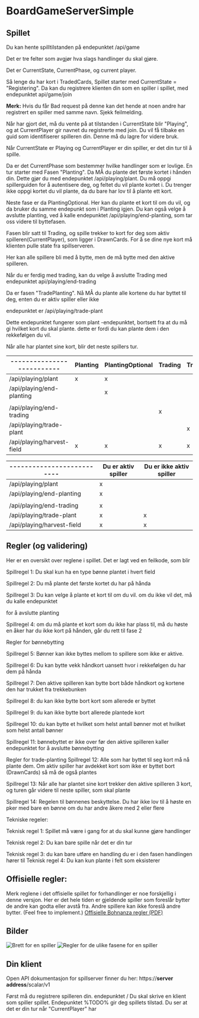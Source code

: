 # BoardGameServerSimple



## Spillet


Du kan hente spilltilstanden på endepunktet /api/game

Det er tre felter som avgjør hva slags handlinger du skal gjøre. 

Det er CurrentState, CurrentPhase, og current player.

Så lenge du har kort i TradedCards, 
Spillet starter med CurrentState = "Registering".
Da kan du registrere klienten din som en spiller i spillet, med endepunktet
api/game/join

**Merk:** Hvis du får Bad request på denne kan det hende at noen andre har registrert en spiller med samme navn. Sjekk feilmelding. 

Når har gjort det, må du vente på at tilstanden i CurrentState blir "Playing", og at
CurrentPlayer gir navnet du registrerte med join. 
Du vil få tilbake en guid som identifiserer spilleren din. Denne må du lagre for videre
bruk.

Når CurrentState er Playing og CurrentPlayer er din spiller, er det din tur til å
spille.

Da er det CurrentPhase som bestemmer hvilke handlinger som er lovlige.
En tur starter med Fasen "Planting". Da MÅ du plante det første kortet i hånden din. 
Dette gjør du med endepunktet 
/api/playing/plant. 
Du må oppgi spillerguiden for å autentisere deg, og feltet du vil plante kortet i. Du
trenger ikke oppgi kortet du vil plante, da du bare har lov til å plante ett kort.

Neste fase er da PlantingOptional. Her kan du plante et kort til om du vil, og da bruker
du samme endepunkt som i Planting igjen.
Du kan også velge å avslutte planting, ved å kalle endepunktet
/api/playing/end-planting,
som tar oss videre til byttefasen. 

Fasen blir satt til Trading, og spille trekker to kort for deg som aktiv
spilleren(CurrentPlayer), som ligger i DrawnCards. For å se dine nye kort må klienten 
pulle state fra spillserveren.

Her kan alle spillere bli med å bytte, men de må bytte med den aktive spilleren. 

Når du er ferdig med trading, kan du velge å avslutte Trading med endepunktet
api/playing/end-trading

Da er fasen "TradePlanting".
Nå MÅ du plante alle kortene du har byttet til deg, enten du er aktiv spiller eller ikke

endepunktet er /api/playing/trade-plant

Dette endepunktet fungerer som plant -endepunktet, bortsett fra at du må gi hvilket kort
du skal plante. dette er fordi du kan plante dem i den rekkefølgen du vil.

Når alle har plantet sine kort, blir det neste spillers tur.



|--------------------------|Planting|PlantingOptional|Trading|Tradeplanting|
|--------------------------|--------|----------------|-------|-------------|
|/api/playing/plant        |       x|               x|       |             |
|/api/playing/end-planting |        |               x|       |             |
|                          |        |                |       |             |
|/api/playing/end-trading  |        |                |      x|             |
|/api/playing/trade-plant  |        |                |       |            x|
|/api/playing/harvest-field|       x|              x |      x|            x|


|--------------------------|Du er aktiv spiller|Du er ikke aktiv spiller|
|--------------------------|-------------------|------------------------|
|/api/playing/plant        |                  x|                        |
|/api/playing/end-planting |                  x|                        |
|                          |                   |                        |
|/api/playing/end-trading  |                  x|                        |
|/api/playing/trade-plant  |                  x|                       x|
|/api/playing/harvest-field|                  x|                       x|


## Regler (og validering)
Her er en oversikt over reglene i spillet. Det er lagt ved en feilkode, som blir 

Spillregel 1: Du skal kun ha en type bønne plantet i hvert field

Spillregel 2: Du må plante det første kortet du har på hånda

Spillregel 3: Du kan velge å plante et kort til om du vil. om du ikke vil det, må du kalle endepunktet

for å avslutte planting

Spillregel 4: om du må plante et kort som du ikke har plass til, må du høste en åker
har du ikke kort på hånden, går du rett til fase 2


Regler for bønnebytting

Spillregel 5: Bønner kan ikke byttes mellom to spillere som ikke er aktive.

Spillregel 6: Du kan bytte vekk håndkort uansett hvor i rekkefølgen du har dem på hånda

Spillregel 7: Den aktive spilleren kan bytte bort både håndkort og kortene den har trukket fra
trekkebunken

Spillregel 8: du kan ikke bytte bort kort som allerede er byttet

Spillregel 9: du kan ikke bytte bort allerede plantede kort

Spillregel 10: du kan bytte et hvilket som helst antall bønner mot et hvilket som helst antall bønner

Spillregel 11: bønnebyttet er ikke over før den aktive spilleren kaller endepunktet for å avslutte
bønnebytting

Regler for trade-planting
Spillregel 12: Alle som har byttet til seg kort må nå plante dem. Om aktiv spiller har avdekket kort
som ikke er byttet bort (DrawnCards) så må de også plantes

Spillregel 13: Når alle har plantet sine kort trekker den aktive spilleren 3 kort, og turen går videre
til neste spiller, som skal plante

Spillregel 14: Regelen til bønnenes beskyttelse. Du har ikke lov til å høste en pker med bare
en bønne om du har andre åkere med 2 eller flere

Tekniske regeler:

Teknisk regel 1: Spillet må være i gang for at du skal kunne gjøre handlinger

Teknisk regel 2: Du kan bare spille når det er din tur

Teknisk regel 3: du kan bare utføre en handling du er i den fasen handlingen hører til
Teknisk regel 4: Du kan kun plante i felt som eksisterer
## Offisielle regler: 
Merk reglene i det offisielle spillet for forhandlinger er noe forskjellig i denne versjon. Her er det hele tiden er gjeldende spiller som foreslår bytter de andre kan godta eller avstå fra. Andre spillere kan ikke foreslå andre bytter. (Feel free to implement.)
[Offisielle Bohnanza regler (PDF)](https://www.riograndegames.com/wp-content/uploads/2013/02/Bohnanza-Rules.pdf)

## Bilder
![Brett for en spiller](https://github.com/kaifriis/BoardGameServerSimple/blob/master/regler.jpg)
![Regler for de ulike fasene for en spiller](https://github.com/kaifriis/BoardGameServerSimple/blob/master/spill.jpg)


## Din klient
Open API dokumentasjon for spillserver finner du her: 
https://**server address**/scalar/v1

Først må du registrere spilleren din. endepunktet /
Du skal skrive en klient som spiller spillet. Endepunktet %TODO% gir deg spillets
tilstad. Du ser at det er din tur når "CurrentPlayer" har 
